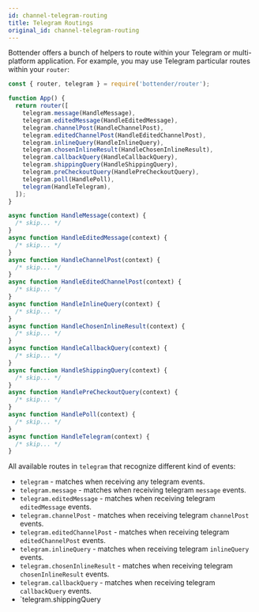 ```yaml
---
id: channel-telegram-routing
title: Telegram Routings
original_id: channel-telegram-routing
---
```


Bottender offers a bunch of helpers to route within your Telegram or multi-platform application. For example, you may use Telegram particular routes within your `router`:

```js
const { router, telegram } = require('bottender/router');

function App() {
  return router([
    telegram.message(HandleMessage),
    telegram.editedMessage(HandleEditedMessage),
    telegram.channelPost(HandleChannelPost),
    telegram.editedChannelPost(HandleEditedChannelPost),
    telegram.inlineQuery(HandleInlineQuery),
    telegram.chosenInlineResult(HandleChosenInlineResult),
    telegram.callbackQuery(HandleCallbackQuery),
    telegram.shippingQuery(HandleShippingQuery),
    telegram.preCheckoutQuery(HandlePreCheckoutQuery),
    telegram.poll(HandlePoll),
    telegram(HandleTelegram),
  ]);
}

async function HandleMessage(context) {
  /* skip... */
}
async function HandleEditedMessage(context) {
  /* skip... */
}
async function HandleChannelPost(context) {
  /* skip... */
}
async function HandleEditedChannelPost(context) {
  /* skip... */
}
async function HandleInlineQuery(context) {
  /* skip... */
}
async function HandleChosenInlineResult(context) {
  /* skip... */
}
async function HandleCallbackQuery(context) {
  /* skip... */
}
async function HandleShippingQuery(context) {
  /* skip... */
}
async function HandlePreCheckoutQuery(context) {
  /* skip... */
}
async function HandlePoll(context) {
  /* skip... */
}
async function HandleTelegram(context) {
  /* skip... */
}
```

All available routes in `telegram` that recognize different kind of events:

- `telegram` - matches when receiving any telegram events.
- `telegram.message` - matches when receiving telegram `message` events.
- `telegram.editedMessage` - matches when receiving telegram `editedMessage` events.
- `telegram.channelPost` - matches when receiving telegram `channelPost` events.
- `telegram.editedChannelPost` - matches when receiving telegram `editedChannelPost` events.
- `telegram.inlineQuery` - matches when receiving telegram `inlineQuery` events.
- `telegram.chosenInlineResult` - matches when receiving telegram `chosenInlineResult` events.
- `telegram.callbackQuery` - matches when receiving telegram `callbackQuery` events.
- `telegram.shippingQuery